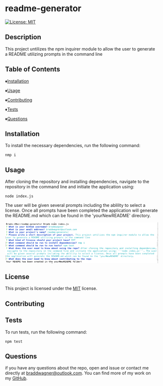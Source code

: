 # readme-generator
  [![License: MIT](https://img.shields.io/badge/License-MIT-yellow.svg)](https://opensource.org/licenses/MIT)

  ## Description
  This project untilizes the npm inquirer module to allow the user to generate a README utilizing prompts in the command line

  ## Table of Contents

  ♦︎[Installation](#installation)

  ♦︎[Usage](#usage)

  ♦︎[Contributing](#contributing)

  ♦︎[Tests](#tests)

  ♦︎[Questions](#questions)

  ## Installation

  To install the necessary dependencies, run the following command:

  ```
  nmp i
  ```

  ## Usage

  After cloning the repository and installing dependencies, navigate to the repository in the command line and initiate the application using: 
  ```
  node index.js
  ```
   The user will be given several prompts including the ablility to select a license. Once all prompts have been completed the application will generate the README.md which can be found in the 'yourNewREADME' directory.
   
   ![Example showing this README being created using the application](./assets/commandline-demo.png)

  ## License

  This project is licensed under the [MIT](https://opensource.org/licenses/MIT) license.

  ## Contributing

  

  ## Tests

  To run tests, run the following command:

  ```
  npm test
  ```

  ## Questions

  if you have any questions about the repo, open and issue or contact me directly at braddwagner@outlook.com. You can find more of my work on my [GitHub](https://github.com/braddwagner).

